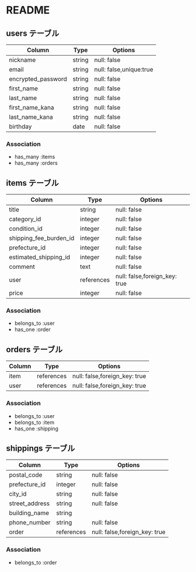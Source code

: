 # README

## users テーブル

| Column             | Type   | Options                |
| ------------------ | ------ | ---------------------- |
| nickname           | string | null: false            |
| email              | string | null: false,unique:true|
| encrypted_password | string | null: false            |
| first_name         | string | null: false            |
| last_name          | string | null: false            |
| first_name_kana    | string | null: false            |
| last_name_kana     | string | null: false            |
| birthday           | date   | null: false            |

### Association

- has_many :items
- has_many :orders


## items テーブル

| Column                | Type       | Options                        |
| --------------------- | ---------  | -------------------------------|
| title                 | string     | null: false                    |
| category_id           | integer    | null: false                    |
| condition_id          | integer    | null: false                    |
| shipping_fee_burden_id| integer    | null: false                    |
| prefecture_id         | integer    | null: false                    |
| estimated_shipping_id | integer    | null: false                    |
| comment               | text       | null: false                    |
| user                  | references | null: false,foreign_key: true  |
| price                 | integer    | null: false                    |


### Association

- belongs_to :user
- has_one :order



## orders テーブル

| Column      | Type       | Options                        |
| ------------| ---------- | ------------------------------ |
| item        | references | null: false,foreign_key: true  |
| user        | references | null: false,foreign_key: true  |

### Association

- belongs_to :user
- belongs_to :item
- has_one :shipping



## shippings テーブル

| Column            | Type       | Options                        |
| ----------------- | ---------- | ------------------------------ |
| postal_code       | string     | null: false                    |
| prefecture_id     | integer    | null: false                    |
| city_id           | string     | null: false                    |
| street_address    | string     | null: false                    |
| building_name     | string     | 
| phone_number      | string     | null: false                    |
| order             | references | null: false,foreign_key: true  |

### Association
- belongs_to :order